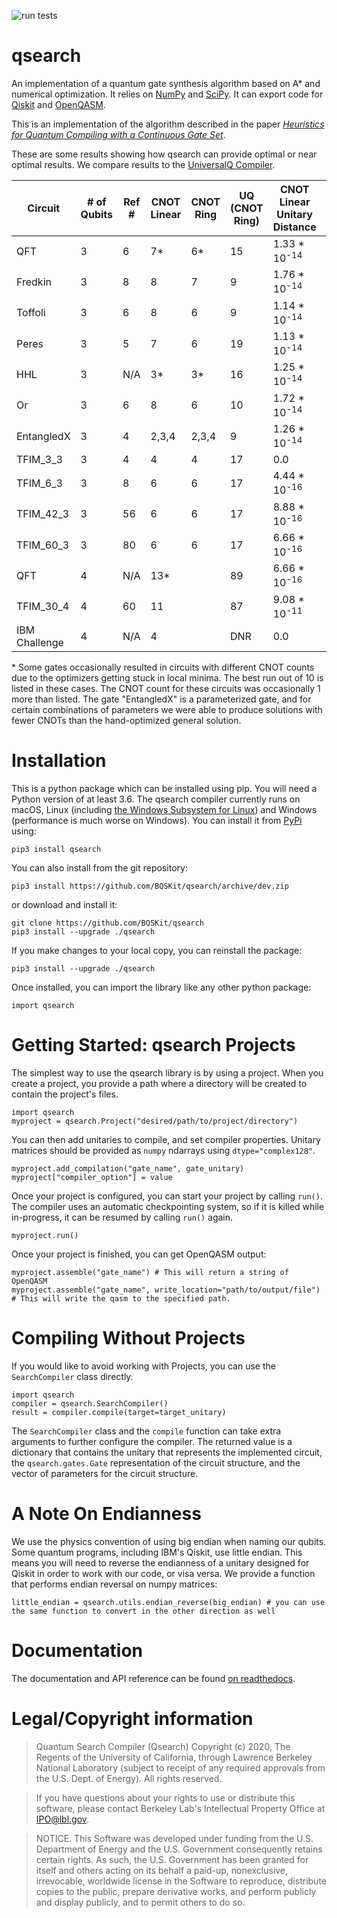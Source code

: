 ![run tests](https://github.com/BQSKit/qsearch/workflows/run%20tests/badge.svg?branch=master)

# qsearch
An implementation of a quantum gate synthesis algorithm based on A* and numerical optimization.  It relies on [NumPy](https://numpy.org) and [SciPy](https://www.scipy.org).  It can export code for [Qiskit](https://qiskit.org) and [OpenQASM](https://github.com/Qiskit/OpenQASM).

This is an implementation of the algorithm described in the paper *[Heuristics for Quantum Compiling with a Continuous Gate Set](https://arxiv.org/abs/1912.02727)*.

These are some results showing how qsearch can provide optimal or near optimal results. We compare results to the [UniversalQ Compiler](https://github.com/Q-Compiler/UniversalQCompiler).

| Circuit       | # of Qubits | Ref # | CNOT Linear | CNOT Ring | UQ (CNOT Ring) | CNOT Linear Unitary Distance | CNOT Ring Unitary Distance   |
|---------------|--------|-----|-------------|-----------|----------------|-------------------------|-------------------------|
| QFT           | 3      | 6   | 7*          | 6*        | 15             | 1.33 * 10<sup>-14</sup> | 2.22 * 10<sup>-16</sup> |
| Fredkin       | 3      | 8   | 8           | 7         | 9              | 1.76 * 10<sup>-14</sup> | 0.0                     |
| Toffoli       | 3      | 6   | 8           | 6         | 9              | 1.14 * 10<sup>-14</sup> | 0.0                     |
| Peres         | 3      | 5   | 7           | 6         | 19             | 1.13 * 10<sup>-14</sup> | 0.0                     |
| HHL           | 3      | N/A | 3*          | 3*        | 16             | 1.25 * 10<sup>-14</sup> | 0.0                     |
| Or            | 3      | 6   | 8           | 6         | 10             | 1.72 * 10<sup>-14</sup> | 0.0                     |
| EntangledX    | 3      | 4   | 2,3,4       | 2,3,4     | 9              | 1.26 * 10<sup>-14</sup> | 0.0                     |
| TFIM_3_3      | 3      | 4   | 4           | 4         | 17             | 0.0                     | 0.0                     |
| TFIM_6_3      | 3      | 8   | 6           | 6         | 17             | 4.44 * 10<sup>-16</sup> | 0.0                     |
| TFIM_42_3     | 3      | 56  | 6           | 6         | 17             | 8.88 * 10<sup>-16</sup> | 0.0                     |
| TFIM_60_3     | 3      | 80  | 6           | 6         | 17             | 6.66 * 10<sup>-16</sup> | 0.0                     |
| QFT           | 4      | N/A | 13*          |           | 89             | 6.66 * 10<sup>-16</sup> |                         |
| TFIM_30_4     | 4      | 60  | 11          |           | 87             | 9.08 * 10<sup>-11</sup> |                         |
| IBM Challenge | 4      | N/A | 4           |           | DNR            | 0.0                     |                         |

\* Some gates occasionally resulted in circuits with different CNOT counts due to the optimizers getting stuck in local minima. The best run out of 10 is listed in these cases. The CNOT count for these circuits was occasionally 1 more than listed. The gate "EntangledX" is a parameterized gate, and for certain combinations of parameters we were able to produce solutions with fewer CNOTs than the hand-optimized general solution.

# Installation
This is a python package which can be installed using pip.  You will need a Python version of at least 3.6. The qsearch compiler currently runs on macOS, Linux (including [the Windows Subsystem for Linux](https://docs.microsoft.com/en-us/windows/wsl/install-win10)) and Windows (performance is much worse on Windows). You can install it from [PyPi](https://pypi.org) using:
```
pip3 install qsearch
```
You can also install from the git repository:
```
pip3 install https://github.com/BQSKit/qsearch/archive/dev.zip
```
or download and install it:
```
git clone https://github.com/BQSKit/qsearch
pip3 install --upgrade ./qsearch
```
If you make changes to your local copy, you can reinstall the package:
```
pip3 install --upgrade ./qsearch
```


Once installed, you can import the library like any other python package:
```
import qsearch
```
# Getting Started: qsearch Projects
The simplest way to use the qsearch library is by using a project. When you create a project, you provide a path where a directory will be created to contain the project's files.
```
import qsearch
myproject = qsearch.Project("desired/path/to/project/directory")
```
You can then add unitaries to compile, and set compiler properties. Unitary matrices should be provided as `numpy` ndarrays using `dtype="complex128"`.
```
myproject.add_compilation("gate_name", gate_unitary)
myproject["compiler_option"] = value
```
Once your project is configured, you can start your project by calling `run()`. The compiler uses an automatic checkpointing system, so if it is killed while in-progress, it can be resumed by calling `run()` again.
```
myproject.run()
```
Once your project is finished, you can get OpenQASM output:
```
myproject.assemble("gate_name") # This will return a string of OpenQASM
myproject.assemble("gate_name", write_location="path/to/output/file") # This will write the qasm to the specified path.
```

# Compiling Without Projects
If you would like to avoid working with Projects, you can use the `SearchCompiler` class directly.
```
import qsearch
compiler = qsearch.SearchCompiler()
result = compiler.compile(target=target_unitary)
```
The `SearchCompiler` class and the `compile` function can take extra arguments to further configure the compiler.  The returned value is a dictionary that contains the unitary that represents the implemented circuit, the `qsearch.gates.Gate` representation of the circuit structure, and the vector of parameters for the circuit structure.

# A Note On Endianness
We use the physics convention of using big endian when naming our qubits.  Some quantum programs, including IBM's Qiskit, use little endian.  This means you will need to reverse the endianness of a unitary designed for Qiskit in order to work with our code, or visa versa.  We provide a function that performs endian reversal on numpy matrices:
```
little_endian = qsearch.utils.endian_reverse(big_endian) # you can use the same function to convert in the other direction as well
```

# Documentation

The documentation and API reference can be found [on readthedocs](https://qsearch.readthedocs.io/en/latest/).

# Legal/Copyright information

> Quantum Search Compiler (Qsearch) Copyright (c) 2020, The Regents 
of the University of California, through Lawrence Berkeley National 
Laboratory (subject to receipt of any required approvals from the U.S. 
Dept. of Energy). All rights reserved.

> If you have questions about your rights to use or distribute this software,
please contact Berkeley Lab's Intellectual Property Office at
IPO@lbl.gov.

> NOTICE.  This Software was developed under funding from the U.S. Department
of Energy and the U.S. Government consequently retains certain rights.  As
such, the U.S. Government has been granted for itself and others acting on
its behalf a paid-up, nonexclusive, irrevocable, worldwide license in the
Software to reproduce, distribute copies to the public, prepare derivative 
works, and perform publicly and display publicly, and to permit others to do so.

